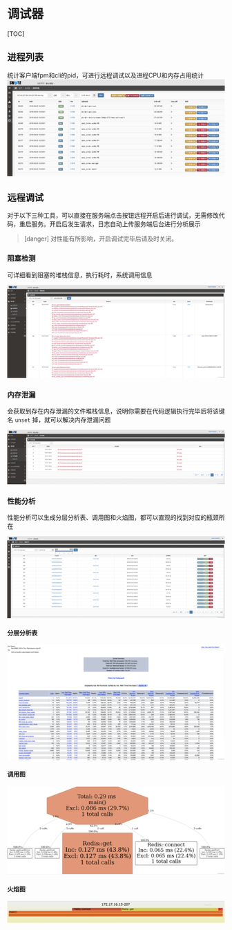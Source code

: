 # 调试器
[TOC]
## 进程列表

统计客户端fpm和cli的pid，可进行远程调试以及进程CPU和内存占用统计
![](images/screenshot_1569479599885.png)

## 远程调试

对于以下三种工具，可以直接在服务端点击按钮远程开启后进行调试，无需修改代码，重启服务。开启后发生请求，日志自动上传服务端后台进行分析展示

>[danger] 对性能有所影响，开启调试完毕后请及时关闭。

### 阻塞检测

可详细看到阻塞的堆栈信息，执行耗时，系统调用信息

![image.png](images/watermark,type_d3F5LW1pY3JvaGVp,size_20,text_6K-G5rKD56eR5oqA54mI5p2D5omA5pyJ,color_FFFFFF,shadow_50,t_80,g_se,x_10,y_10-20190806145641396.png)

### 内存泄漏

会获取到存在内存泄漏的文件堆栈信息，说明你需要在代码逻辑执行完毕后将该键名 `unset` 掉，就可以解决内存泄漏问题

![image.png](images/watermark,type_d3F5LW1pY3JvaGVp,size_20,text_6K-G5rKD56eR5oqA54mI5p2D5omA5pyJ,color_FFFFFF,shadow_50,t_80,g_se,x_10,y_10-20190806145631801.png)

### 性能分析

性能分析可以生成分层分析表、调用图和火焰图，都可以直观的找到对应的瓶颈所在

![image.png](images/watermark,type_d3F5LW1pY3JvaGVp,size_20,text_6K-G5rKD56eR5oqA54mI5p2D5omA5pyJ,color_FFFFFF,shadow_50,t_80,g_se,x_10,y_10-20190806145635100.png)

#### 分层分析表

![image.png](images/watermark,type_d3F5LW1pY3JvaGVp,size_20,text_6K-G5rKD56eR5oqA54mI5p2D5omA5pyJ,color_FFFFFF,shadow_50,t_80,g_se,x_10,y_10-20190806145631802.png)

#### 调用图

![image.png](images/watermark,type_d3F5LW1pY3JvaGVp,size_14,text_6K-G5rKD56eR5oqA54mI5p2D5omA5pyJ,color_FFFFFF,shadow_50,t_80,g_se,x_10,y_10.png)

#### 火焰图

![image.png](images/1562034019090-8185583f-15d7-4804-87aa-b72c1c60ac32.png)